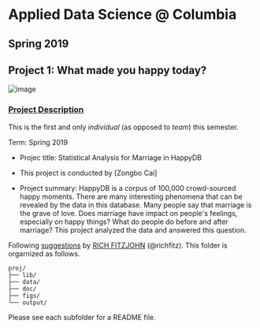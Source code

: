 # Applied Data Science @ Columbia
## Spring 2019
## Project 1: What made you happy today?

![image](figs/title.jpeg)

### [Project Description](doc/Proj1_desc.md)
This is the first and only *individual* (as opposed to *team*) this semester. 

Term: Spring 2019

+ Projec title: Statistical Analysis for Marriage in HappyDB
+ This project is conducted by [Zongbo Cai]

+ Project summary: HappyDB is a corpus of 100,000 crowd-sourced happy moments. There are many interesting phenomena that can be revealed by the data in this database. Many people say that marriage is the grave of love. Does marriage have impact on people's feelings, especially on happy things? What do people do before and after marriage? This project analyzed the data and answered this question.

Following [suggestions](http://nicercode.github.io/blog/2013-04-05-projects/) by [RICH FITZJOHN](http://nicercode.github.io/about/#Team) (@richfitz). This folder is orgarnized as follows.

```
proj/
├── lib/
├── data/
├── doc/
├── figs/
└── output/
```

Please see each subfolder for a README file.
